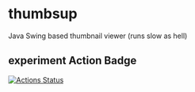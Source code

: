 # thumbsup
Java Swing based thumbnail viewer (runs slow as hell)

## experiment Action Badge
[![Actions Status](https://github.com/do-i/thumbsup/workflows/java-ci-workflow/badge.svg)](https://github.com/do-i/thumbsup/actions)
